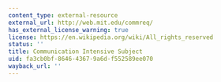 ```yaml
---
content_type: external-resource
external_url: http://web.mit.edu/commreq/
has_external_license_warning: true
license: https://en.wikipedia.org/wiki/All_rights_reserved
status: ''
title: Communication Intensive Subject
uid: fa3cb0bf-8646-4367-9a6d-f552589ee070
wayback_url: ''
---
```

